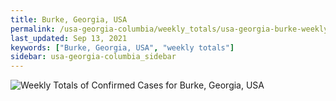 ```yaml
---
title: Burke, Georgia, USA
permalink: /usa-georgia-columbia/weekly_totals/usa-georgia-burke-weekly_totals.html
last_updated: Sep 13, 2021
keywords: ["Burke, Georgia, USA", "weekly totals"]
sidebar: usa-georgia-columbia_sidebar
---
```


![Weekly Totals of Confirmed Cases for Burke, Georgia, USA](/covid_tracker/images/graphs/usa-georgia-burke-weekly_totals_graph.png)
